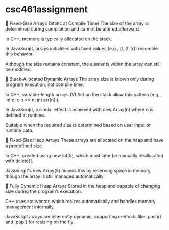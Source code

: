 # csc461assignment
🔹 Fixed-Size Arrays (Static at Compile Time)
The size of the array is determined during compilation and cannot be altered afterward.

In C++, memory is typically allocated on the stack.

In JavaScript, arrays initialized with fixed values (e.g., [1, 2, 3]) resemble this behavior.

Although the size remains constant, the elements within the array can still be modified.

🔹 Stack-Allocated Dynamic Arrays
The array size is known only during program execution, not compile time.

In C++, variable-length arrays (VLAs) on the stack allow this pattern (e.g., int n; cin >> n; int arr[n];).

In JavaScript, a similar effect is achieved with new Array(n) where n is defined at runtime.

Suitable when the required size is determined based on user input or runtime data.

🔹 Fixed-Size Heap Arrays
These arrays are allocated on the heap and have a predefined size.

In C++, created using new int[5], which must later be manually deallocated with delete[].

JavaScript's new Array(5) mimics this by reserving space in memory, though the array is still managed automatically.

🔹 Fully Dynamic Heap Arrays
Stored in the heap and capable of changing size during the program’s execution.

C++ uses std::vector, which resizes automatically and handles memory management internally.

JavaScript arrays are inherently dynamic, supporting methods like .push() and .pop() for resizing on the fly.
